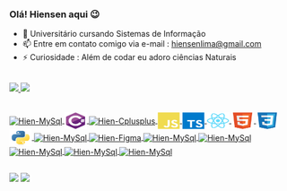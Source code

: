 ### Olá! Hiensen aqui 😉

- 🔭 Universitário cursando Sistemas de Informação 
- 📫 Entre em contato comigo via e-mail : hiensenlima@gmail.com
- ⚡ Curiosidade : Além de codar eu adoro ciências Naturais
<br>
 <div>
  <a href="https://github.com/hiensenn">
  <img height="180em" src="https://github-readme-stats.vercel.app/api?username=hiensenn&show_icons=true&theme=tokyonight&include_all_commits=true&count_private=true"/>
  <img height="180em" src="https://github-readme-stats.vercel.app/api/top-langs/?username=hiensenn&layout=compact&langs_count=16&theme=tokyonight"/>
</div>
<br>
<div style="display: inline_block"><br>
  <img align="center" alt="Hien-MySql" height="30" width="40"src="https://cdn.jsdelivr.net/gh/devicons/devicon/icons/nodejs/nodejs-original.svg" />
  <img align="center" alt="Hien-Csharp" height="30" width="40" src="https://raw.githubusercontent.com/devicons/devicon/master/icons/csharp/csharp-original.svg">
  <img align="center" alt="Hien-Cplusplus" height="30" width="40" src="https://cdn.jsdelivr.net/gh/devicons/devicon/icons/cplusplus/cplusplus-original.svg" />
  <img align="center" alt="Hien-Js" height="30" width="40" src="https://raw.githubusercontent.com/devicons/devicon/master/icons/javascript/javascript-plain.svg">
  <img align="center" alt="HIen-Ts" height="30" width="40" src="https://raw.githubusercontent.com/devicons/devicon/master/icons/typescript/typescript-plain.svg">
  <img align="center" alt="Hien-React" height="30" width="40" src="https://raw.githubusercontent.com/devicons/devicon/master/icons/react/react-original.svg">
  <img align="center" alt="Hien-HTML" height="30" width="40" src="https://raw.githubusercontent.com/devicons/devicon/master/icons/html5/html5-original.svg">
  <img align="center" alt="Hien-CSS" height="30" width="40" src="https://raw.githubusercontent.com/devicons/devicon/master/icons/css3/css3-original.svg">
  <img align="center" alt="Hien-Python" height="30" width="40" src="https://raw.githubusercontent.com/devicons/devicon/master/icons/python/python-original.svg">
  <img align="center" alt="Hien-MySql" height="30" width="40" src="https://cdn.jsdelivr.net/gh/devicons/devicon/icons/firebase/firebase-plain.svg" />
  <img align="center" alt="Hien-Figma" height="30" width="40" src="https://cdn.jsdelivr.net/gh/devicons/devicon/icons/figma/figma-original.svg" />
  <img align="center" alt="Hien-MySql" height="30" width="40"src="https://cdn.jsdelivr.net/gh/devicons/devicon/icons/mysql/mysql-plain.svg" />
  <img align="center" alt="Hien-MySql" height="30" width="40"src="https://cdn.jsdelivr.net/gh/devicons/devicon/icons/sourcetree/sourcetree-original.svg" />
  <img align="center" alt="Hien-MySql" height="30" width="40" src="https://cdn.jsdelivr.net/gh/devicons/devicon/icons/trello/trello-plain.svg" />  
  <img align="center" alt="Hien-MySql" height="30" width="40" src="https://cdn.jsdelivr.net/gh/devicons/devicon/icons/canva/canva-original.svg" />
  <img align="center" alt="Hien-MySql" height="30" width="40" src="https://cdn.jsdelivr.net/gh/devicons/devicon/icons/gimp/gimp-original.svg" />
   
 
</div>

  ##
 
<div> 

  <a href = "mailto:hiensenlima@gmail.com"><img src="https://img.shields.io/badge/-Gmail-%23333?style=for-the-badge&logo=gmail&logoColor=white" target="_blank"></a>
  <a href="https://www.linkedin.com/in/hiensen-lima-35370b202/" target="_blank"><img src="https://img.shields.io/badge/-LinkedIn-%230077B5?style=for-the-   badge&logo=linkedin&logoColor=white" target="_blank"></a> 
 
</div>

